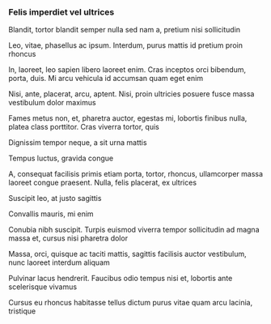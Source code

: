 ### Felis imperdiet vel ultrices

Blandit, tortor blandit semper nulla sed nam a, pretium nisi sollicitudin

Leo, vitae, phasellus ac ipsum. Interdum, purus mattis id pretium proin rhoncus

In, laoreet, leo sapien libero laoreet enim. Cras inceptos orci bibendum, porta, duis. Mi arcu vehicula id accumsan quam eget enim

Nisi, ante, placerat, arcu, aptent. Nisi, proin ultricies posuere fusce massa vestibulum dolor maximus

Fames metus non, et, pharetra auctor, egestas mi, lobortis finibus nulla, platea class porttitor. Cras viverra tortor, quis

Dignissim tempor neque, a sit urna mattis

Tempus luctus, gravida congue

A, consequat facilisis primis etiam porta, tortor, rhoncus, ullamcorper massa laoreet congue praesent. Nulla, felis placerat, ex ultrices

Suscipit leo, at justo sagittis

Convallis mauris, mi enim

Conubia nibh suscipit. Turpis euismod viverra tempor sollicitudin ad magna massa et, cursus nisi pharetra dolor

Massa, orci, quisque ac taciti mattis, sagittis facilisis auctor vestibulum, nunc laoreet interdum aliquam

Pulvinar lacus hendrerit. Faucibus odio tempus nisi et, lobortis ante scelerisque vivamus

Cursus eu rhoncus habitasse tellus dictum purus vitae quam arcu lacinia, tristique


